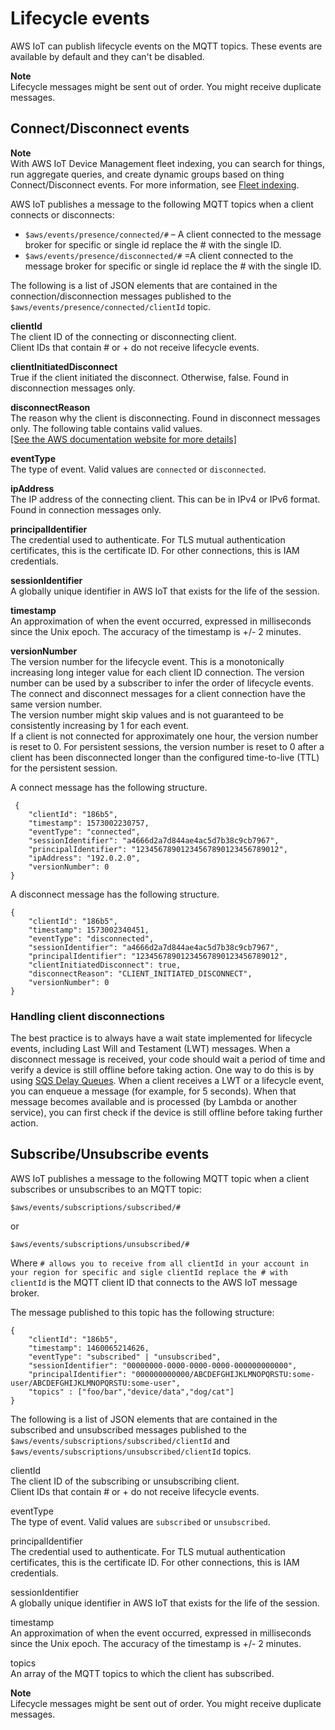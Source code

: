 # Lifecycle events<a name="life-cycle-events"></a>

AWS IoT can publish lifecycle events on the MQTT topics\. These events are available by default and they can't be disabled\.

**Note**  
Lifecycle messages might be sent out of order\. You might receive duplicate messages\.

## Connect/Disconnect events<a name="connect-disconnect"></a>

**Note**  
With AWS IoT Device Management fleet indexing, you can search for things, run aggregate queries, and create dynamic groups based on thing Connect/Disconnect events\. For more information, see [ Fleet indexing](https://docs.aws.amazon.com/iot/latest/developerguide/iot-indexing.html)\.

AWS IoT publishes a message to the following MQTT topics when a client connects or disconnects:
+ `$aws/events/presence/connected/#` – A client connected to the message broker for specific or single id replace the # with the single ID\.
+ `$aws/events/presence/disconnected/#`  =A client connected to the message broker for specific or single id replace the # with the single ID\.

The following is a list of JSON elements that are contained in the connection/disconnection messages published to the `$aws/events/presence/connected/clientId` topic\.

**clientId**  
The client ID of the connecting or disconnecting client\.  
Client IDs that contain \# or \+ do not receive lifecycle events\.

**clientInitiatedDisconnect**  
True if the client initiated the disconnect\. Otherwise, false\. Found in disconnection messages only\.

**disconnectReason**  
The reason why the client is disconnecting\. Found in disconnect messages only\. The following table contains valid values\.      
[\[See the AWS documentation website for more details\]](http://docs.aws.amazon.com/iot/latest/developerguide/life-cycle-events.html)

**eventType**  
The type of event\. Valid values are `connected` or `disconnected`\. 

**ipAddress**  
The IP address of the connecting client\. This can be in IPv4 or IPv6 format\. Found in connection messages only\. 

**principalIdentifier**  
The credential used to authenticate\. For TLS mutual authentication certificates, this is the certificate ID\. For other connections, this is IAM credentials\.

**sessionIdentifier**  
A globally unique identifier in AWS IoT that exists for the life of the session\.

**timestamp**  
An approximation of when the event occurred, expressed in milliseconds since the Unix epoch\. The accuracy of the timestamp is \+/\- 2 minutes\.

**versionNumber**  
The version number for the lifecycle event\. This is a monotonically increasing long integer value for each client ID connection\. The version number can be used by a subscriber to infer the order of lifecycle events\.  
The connect and disconnect messages for a client connection have the same version number\.  
The version number might skip values and is not guaranteed to be consistently increasing by 1 for each event\.  
If a client is not connected for approximately one hour, the version number is reset to 0\. For persistent sessions, the version number is reset to 0 after a client has been disconnected longer than the configured time\-to\-live \(TTL\) for the persistent session\.

A connect message has the following structure\.

```
 {
    "clientId": "186b5",
    "timestamp": 1573002230757,
    "eventType": "connected",
    "sessionIdentifier": "a4666d2a7d844ae4ac5d7b38c9cb7967",
    "principalIdentifier": "12345678901234567890123456789012",
    "ipAddress": "192.0.2.0",
    "versionNumber": 0
}
```

A disconnect message has the following structure\.

```
{
    "clientId": "186b5",
    "timestamp": 1573002340451,
    "eventType": "disconnected",
    "sessionIdentifier": "a4666d2a7d844ae4ac5d7b38c9cb7967",
    "principalIdentifier": "12345678901234567890123456789012",
    "clientInitiatedDisconnect": true,
    "disconnectReason": "CLIENT_INITIATED_DISCONNECT",
    "versionNumber": 0
}
```

### Handling client disconnections<a name="reconnect"></a>

The best practice is to always have a wait state implemented for lifecycle events, including Last Will and Testament \(LWT\) messages\. When a disconnect message is received, your code should wait a period of time and verify a device is still offline before taking action\. One way to do this is by using [SQS Delay Queues](https://docs.aws.amazon.com/AWSSimpleQueueService/latest/SQSDeveloperGuide/sqs-delay-queues.html)\. When a client receives a LWT or a lifecycle event, you can enqueue a message \(for example, for 5 seconds\)\. When that message becomes available and is processed \(by Lambda or another service\), you can first check if the device is still offline before taking further action\.

## Subscribe/Unsubscribe events<a name="subscribe-unsubscribe-events"></a>

AWS IoT publishes a message to the following MQTT topic when a client subscribes or unsubscribes to an MQTT topic:

```
$aws/events/subscriptions/subscribed/#
```

 or 

```
$aws/events/subscriptions/unsubscribed/#
```

Where `# allows you to receive from all clientId in your account in your region for specific and sigle clientId replace the # with clientId` is the MQTT client ID that connects to the AWS IoT message broker\.

The message published to this topic has the following structure:

```
{
    "clientId": "186b5",
    "timestamp": 1460065214626,
    "eventType": "subscribed" | "unsubscribed",
    "sessionIdentifier": "00000000-0000-0000-0000-000000000000",
    "principalIdentifier": "000000000000/ABCDEFGHIJKLMNOPQRSTU:some-user/ABCDEFGHIJKLMNOPQRSTU:some-user",
    "topics" : ["foo/bar","device/data","dog/cat"]
}
```

The following is a list of JSON elements that are contained in the subscribed and unsubscribed messages published to the `$aws/events/subscriptions/subscribed/clientId` and `$aws/events/subscriptions/unsubscribed/clientId` topics\.

clientId  
The client ID of the subscribing or unsubscribing client\.  
Client IDs that contain \# or \+ do not receive lifecycle events\.

eventType  
The type of event\. Valid values are `subscribed` or `unsubscribed`\. 

principalIdentifier  
The credential used to authenticate\. For TLS mutual authentication certificates, this is the certificate ID\. For other connections, this is IAM credentials\.

sessionIdentifier  
A globally unique identifier in AWS IoT that exists for the life of the session\.

timestamp  
An approximation of when the event occurred, expressed in milliseconds since the Unix epoch\. The accuracy of the timestamp is \+/\- 2 minutes\.

topics  
An array of the MQTT topics to which the client has subscribed\.

**Note**  
Lifecycle messages might be sent out of order\. You might receive duplicate messages\.
